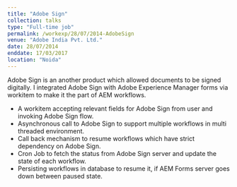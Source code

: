 ```yaml
---
title: "Adobe Sign"
collection: talks
type: "Full-time job"
permalink: /workexp/28/07/2014-AdobeSign
venue: "Adobe India Pvt. Ltd."
date: 28/07/2014
enddate: 17/03/2017
location: "Noida"
---
```


Adobe Sign is an another product which allowed documents to be signed digitally. I integrated Adobe Sign with Adobe Experience Manager forms via workitem to make it the part of AEM workflows.

* A workitem accepting relevant fields for Adobe Sign from user and invoking Adobe Sign flow.
* Asynchronous call to Adobe Sign to support multiple workflows in multi threaded environment.
* Call back mechanism to resume workflows which have strict dependency on Adobe Sign.
* Cron Job to fetch the status from Adobe Sign server and update the state of each workflow.
* Persisting workflows in database to resume it, if AEM Forms server goes down between paused state.


